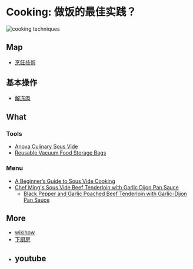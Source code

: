# Cooking: 做饭的最佳实践？

![cooking techniques](https://i.imgur.com/y4LnVRJ.png)

## Map

- [烹飪技術](https://www.wikiwand.com/zh-hant/%E7%83%B9%E9%A5%AA)

## 基本操作 

- [解冻肉](https://zh.wikihow.com/%E8%A7%A3%E5%86%BB%E8%82%89)

## What

### Tools

-  [Anova Culinary Sous Vide](https://www.amazon.com/Anova-Culinary-Precision-Bluetooth-Included/dp/B07C7PW3PC)
-  [Reusable Vacuum Food Storage Bags](https://www.amazon.com/dp/B07NQ25JLV/)

### Menu

- [A Beginner’s Guide to Sous Vide Cooking](https://www.youtube.com/watch?v=NaMtktnlb4A&t=309s)
- [Chef Ming's Sous Vide Beef Tenderloin with Garlic Dijon Pan Sauce](https://www.youtube.com/watch?v=pBDVTCr2Fzs)
	- [Black Pepper and Garlic Poached Beef Tenderloin with Garlic-Dijon Pan Sauce](https://recipes.anovaculinary.com/recipe/black-pepper-garlic-poached-beef-tenderloin-with-garlic-dijon-pan-sauce)	 	

## More

- [wikihow](https://www.wikihow.com/Main-Page)
- [下厨房](https://www.xiachufang.com/)
- youtube
	-  